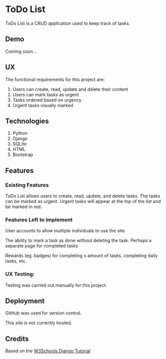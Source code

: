 # ToDo List

ToDo List is a CRUD application used to keep track of tasks.

## Demo

Coming soon...

## UX

The functional requirements for this project are:
1. Users can create, read, update and delete their content
2. Users can mark tasks as urgent
3. Tasks ordered based on urgency
4. Urgent tasks visually marked

## Technologies
1. Python
2. Django
3. SQLite
5. HTML
6. Bootstrap

## Features

### Existing Features
ToDo List allows users to create, read, update, and delete tasks. The tasks can be marked as urgent. Urgent tasks will appear
at the top of the list and be marked in red.

### Features Left to Implement
User accounts to allow multiple individuals to use the site.

The ability to mark a task as done without deleting the task. Perhaps a separate page for completed tasks

Rewards (eg. badges) for completing x amount of tasks, completing daily tasks, etc.

### UX Testing:
Testing was carried out manually for this project.

## Deployment
GitHub was used for version control.

This site is not currently hosted.

## Credits

Based on the [W3Schools Django Tutorial](https://www.w3schools.com/django/index.php)
